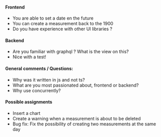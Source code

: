 #### Frontend 
- You are able to set a date en the future
- You can create a measurement back to the 1900
- Do you have experience with other UI libraries ?

#### Backend 
- Are you familiar with graphql ? What is the view on this? 
- Nice with a test! 

#### General comments / Questions: 
- Why was it written in js and not ts?
- What are you most passionated about, frontend or backend? 
- Why use concurrently?

#### Possible assignments 
- Insert a chart 
- Create a warning when a measurement is about to be deleted 
- Bug fix: Fix the possibility of creating two measurements at the same day 

